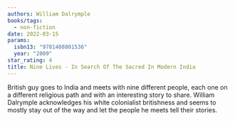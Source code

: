 ```yaml
---
authors: William Dalrymple
books/tags:
  - non-fiction
date: 2022-03-15
params:
  isbn13: "9781408801536"
  year: "2009"
star_rating: 4
title: Nine Lives - In Search Of The Sacred In Modern India
---
```


British guy goes to India and meets with nine different people, each one on a
different religious path and with an interesting story to share. William
Dalrymple acknowledges his white colonialist britishness and seems to mostly
stay out of the way and let the people he meets tell their stories.

<!--more-->
